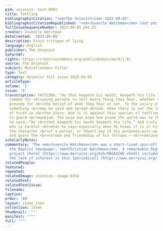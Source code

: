 ```yaml
---
pid: unionist--text-0081
title: Tattling
bibliographicCitation: "<em>The Unionist</em> 1833-09-05"
bibliographicCitationRepublished: "<em>Juvenile Watchman</em> (not yet researched)"
fullIssueSequenceNumber: 1833-09-05 p01.07
creator: Juvenile Watchman
dateCreated: '1833-09-05'
description: Pious critique of lying
language: English
publisher: The Unionist
IsPartOf: 
rights: https://creativecommons.org/publicdomain/mark/1.0/
source: The Unionist
subject: Miscellaneous Filler
type: Text
category: Unionist full issue 1833-09-05
articleType: 
volume: '1'
issue: '6'
transcription: TATTLING. “He that keepeth his mouth, keepeth his life.” It is very
  common for <br>young persons to tell every thing they hear, whether they have any
  grounds for <br>the belief of what they hear or not. To the injury of an individual
  something <br>may be said and spread abroad, when there is not the least shadow
  of truth in <br>the story. And it is against this species of tattling which I wish
  to guard <br>mankind. The wise man knew how prone the world was to this sin when
  he said,—“he <br>that keepeth his mouth keepeth his life.” And truly that person
  who is careful <br>what he says—especially when he knows it is in his power to injure
  the character <br>of a person, or thwart any of his purposes—acts up to the proverb,
  and gains the <br>esteem and friendship of his fellows.— <br><em>Juvenile Watchman</em>
scholarlyNotes: 
commentary: 'The <em>Juvenile Watchman</em> was a short-lived spin-off project of
  the Baptist newspaper, <em>Christian Watchman</em>. A remarkable Digital Humanities
  project [here] (https://www.merrycoz.org/bib/MAGAZINE.xhtml) includes a page tracking
  the lack of interest in this [periodical] (https://www.merrycoz.org/jwatch/RVJWATCH.xhtml#6). '
relatedPeople: 
featured: 
repeated: 
relatedImage: unionist--image-0154
relatedText: 
relatedTextIssue: 
filename: 
caption: 
order: '80'
layout: items_item
collection: items
thumbnail: '""'
manifest: '""'
full: '""'
---
```


